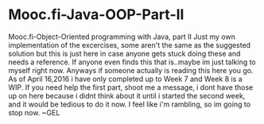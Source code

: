 # Mooc.fi-Java-OOP-Part-II
Mooc.fi-Object-Oriented programming with Java, part II
Just my own implementation of the excercises, some aren't the same as the suggested solution but this is just here in case anyone gets
stuck doing these and needs a reference. If anyone even finds this that is..maybe im just talking to myself right now.
Anyways if someone actually is reading this here you go.
As of April 16,2016 i have only completed up to Week 7 and Week 8 is a WIP.
If you need help the first part, shoot me a message, i dont have those up on here because i didnt think about it until i started the 
second week, and it would be tedious to do it now. I feel like i'm rambling, so im going to stop now.
~GEL
